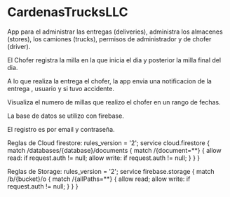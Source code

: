 # CardenasTrucksLLC

App para el administrar las entregas (deliveries), administra los almacenes (stores),
los camiones (trucks), permisos de administrador y de chofer (driver).

El Chofer registra la milla en la que inicia el dia y posterior la milla final del dia.

A lo que realiza la entrega el chofer, la app envia una notificacion de la entrega , usuario y si tuvo accidente.

Visualiza el numero de millas que realizo el chofer en un rango de fechas.

La base de datos se utilizo con firebase.

El registro es por email y contraseña.

Reglas de Cloud firestore:
rules_version = '2';
service cloud.firestore {
match /databases/{database}/documents {
match /{document=\*\*} {
allow read: if request.auth != null;
allow write: if request.auth != null;
}
}
}

Reglas de Storage:
rules_version = '2';
service firebase.storage {
match /b/{bucket}/o {
match /{allPaths=\*\*} {
allow read;
allow write: if request.auth != null;
}
}
}
